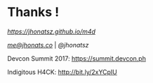 # Thanks !

*https://jhonatsz.github.io/m4d*

*me@jhonats.co* | *@jhonatsz*

Devcon Summit 2017: https://summit.devcon.ph

Indigitous H4CK: http://bit.ly/2xYCpIU
